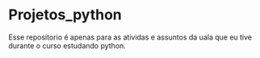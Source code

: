 # Projetos_python

Esse repositorio é apenas para as atividas e assuntos da uala que eu tive durante o curso estudando python.
